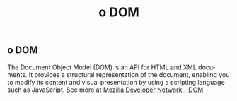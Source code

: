 ﻿---
title: o DOM
isChild: true
lang: pt-BR
---

## o DOM

The Document Object Model (DOM) is an API for HTML and XML documents. It provides a structural representation of the document, enabling you to modify its content and visual presentation by using a scripting language such as JavaScript. See more at [Mozilla Developer Network - DOM][1]

[1]: https://developer.mozilla.org/en-US/docs/DOM